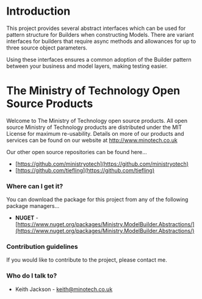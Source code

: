 # Introduction
This project provides several abstract interfaces which can be used for pattern structure for Builders when constructing Models. There are variant interfaces for builders that require async methods and allowances for up to three source object parameters.

Using these interfaces ensures a common adoption of the Builder pattern between your business and model layers, making testing easier.

# The Ministry of Technology Open Source Products
Welcome to The Ministry of Technology open source products. All open source Ministry of Technology products are distributed under the MIT License for maximum re-usability. Details on more of our products and services can be found on our website at http://www.minotech.co.uk

Our other open source repositories can be found here...

* [https://github.com/ministryotech](https://github.com/ministryotech)
* [https://github.com/tiefling](https://github.com/tiefling)

### Where can I get it?
You can download the package for this project from any of the following package managers...

- **NUGET** - [https://www.nuget.org/packages/Ministry.ModelBuilder.Abstractions/](https://www.nuget.org/packages/Ministry.ModelBuilder.Abstractions/)

### Contribution guidelines
If you would like to contribute to the project, please contact me.

### Who do I talk to?
* Keith Jackson - keith@minotech.co.uk
